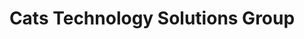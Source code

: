 ---
title: "Cats Technology Solutions Group"
url: /east-brunswick/cats-technology-solutions-group/
shop: Computer
---